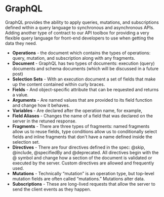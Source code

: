 # GraphQL
GraphQL provides the ability to apply queries, mutations, and subscriptions defined within a query language to synchronous and asynchronous APIs. Adding another type of contract to our API toolbox for providing a very flexible query language for front-end developers to use when getting the data they need.

- **Operations** - the document which contains the types of operations: query, mutation, and subscription along with any fragments.
- **Document** - GraphQL has two types of documents: execution (query) documents and schema documents (which will be discussed in a future post)
- **Selection Sets** - With an execution document a set of fields that make up the content contained within curly braces.
- **Fields** - And object-specific attribute that can be requested and returns a value.
- **Arguments** - Are named values that are provided to its field function and change how it behaves.
- **Variables** - Are declared after the operation name, for example,
- **Field Aliases** - Changes the name of a field that was declared on the server in the retuned response.
- **Fragments** - There are three types of fragments: named fragments allow us to reuse fields, type conditions allow us to conditionally select fields and inline fragments that don't have a name defined inside the selection set.
- **Directives** - There are four directives defined in the spec: @skip, @include, @specifiedBy and @deprecated. All directives begin with the @ symbol and change how a section of the document is validated or executed by the server. Custom directives are allowed and frequently used.
- **Mutations** - Technically “mutation” is an operation type, but top-level mutation fields are often called “mutations.” Mutations alter data.
- **Subscriptions** - These are long-lived requests that allow the server to send the client events as they happen.
